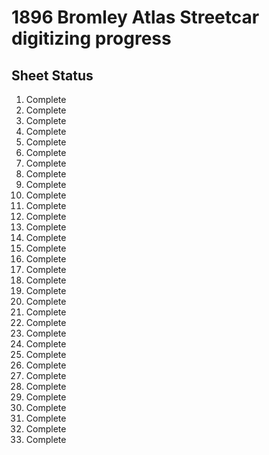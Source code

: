# 1896 Bromley Atlas Streetcar digitizing progress

## Sheet Status
1. Complete
2. Complete
3. Complete
4. Complete
5. Complete
6. Complete
7. Complete
8. Complete
9. Complete
10. Complete
11. Complete
12. Complete
13. Complete
14. Complete
15. Complete
16. Complete
17. Complete
18. Complete
19. Complete
20. Complete
21. Complete
22. Complete
23. Complete
24. Complete
25. Complete
26. Complete
27. Complete
28. Complete
29. Complete
30. Complete
31. Complete
32. Complete
33. Complete
